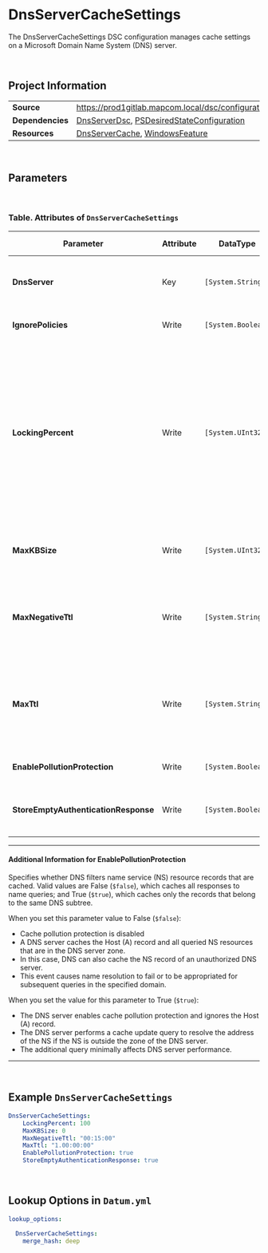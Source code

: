 ﻿# DnsServerCacheSettings

The DnsServerCacheSettings DSC configuration manages cache settings on a Microsoft Domain Name System (DNS) server.

<br />

## Project Information
|                  |                                                                                                                                     |
| ---------------- | ----------------------------------------------------------------------------------------------------------------------------------- |
| **Source**       | https://prod1gitlab.mapcom.local/dsc/configurations/DnsServerTasks/-/tree/master/DnsServerTasks/DscResources/DnsServerCacheSettings |
| **Dependencies** | [DnsServerDsc][DnsServerDsc], [PSDesiredStateConfiguration][PSDesiredStateConfiguration]                                            |
| **Resources**    | [DnsServerCache][DnsServerCache], [WindowsFeature][WindowsFeature]                                                                  |


<br />

## Parameters

<br />

### Table. Attributes of `DnsServerCacheSettings`

| Parameter                            | Attribute | DataType           | Description                                                                                                                                                                                                                                                                                                                                                                                                                          | Allowed Values |
| ------------------------------------ | --------- | ------------------ | ------------------------------------------------------------------------------------------------------------------------------------------------------------------------------------------------------------------------------------------------------------------------------------------------------------------------------------------------------------------------------------------------------------------------------------ | -------------- |
| **DnsServer**                        | Key       | `[System.String]`  | The host name of the Domain Name System (DNS) server, or use `'localhost'` for the current node.                                                                                                                                                                                                                                                                                                                                     |                |
| **IgnorePolicies**                   | Write     | `[System.Boolean]` | Specifies whether to ignore policies for this cache.                                                                                                                                                                                                                                                                                                                                                                                 |                |
| **LockingPercent**                   | Write     | `[System.UInt32]`  | Specifies a percentage of the original Time to Live (TTL) value that caching can consume. Cache locking is configured as a percent value. For example, if the cache locking value is set to `50`, the DNS server does not overwrite a cached entry for half of the duration of the TTL. If the cache locking percent is set to `100` that means the DNS server will not overwrite cached entries for the entire duration of the TTL. |                |
| **MaxKBSize**                        | Write     | `[System.UInt32]`  | Specifies the maximum size, in kilobytes, of the memory cache of a DNS server. If set to `0` there is no limit.                                                                                                                                                                                                                                                                                                                      |                |
| **MaxNegativeTtl**                   | Write     | `[System.String]`  | Specifies how long an entry that records a negative answer to a query remains stored in the DNS cache. Minimum value is `'00:00:01'` and maximum value is `'30.00:00:00'`                                                                                                                                                                                                                                                            |                |
| **MaxTtl**                           | Write     | `[System.String]`  | Specifies how long a record is saved in cache. Minimum value is `'00:00:00'` and maximum value is `'30.00:00:00'`. If the TimeSpan is set to `'00:00:00'` (0 seconds), the DNS server does not cache records.                                                                                                                                                                                                                        |                |
| **EnablePollutionProtection**        | Write     | `[System.Boolean]` | [See Additional Information for EnablePollutionProtection](####additional-information-for-enablepollutionprotection)                                                                                                                                                                                                                                                                                                                                               |                |
| **StoreEmptyAuthenticationResponse** | Write     | `[System.Boolean]` | Specifies whether a DNS server stores empty authoritative responses in the cache (RFC-2308).                                                                                                                                                                                                                                                                                                                                         |                |

---

#### Additional Information for **EnablePollutionProtection**

Specifies whether DNS filters name service (NS) resource records that are cached. Valid values are False (`$false`), which caches all responses to name queries; and True (`$true`), which caches only the records that belong to the same DNS subtree.

When you set this parameter value to False (`$false`):

- Cache pollution protection is disabled
- A DNS server caches the Host (A) record and all queried NS resources that are in the DNS server zone.
- In this case, DNS can also cache the NS record of an unauthorized DNS server.
- This event causes name resolution to fail or to be appropriated for subsequent queries in the specified domain.

When you set the value for this parameter to True (`$true`):

- The DNS server enables cache pollution protection and ignores the Host (A) record.
- The DNS server performs a cache update query to resolve the address of the NS if the NS is outside the zone of the DNS server.
- The additional query minimally affects DNS server performance.

---

<br />

## Example `DnsServerCacheSettings`

```yaml
DnsServerCacheSettings:
    LockingPercent: 100
    MaxKBSize: 0
    MaxNegativeTtl: "00:15:00"
    MaxTtl: "1.00:00:00"
    EnablePollutionProtection: true
    StoreEmptyAuthenticationResponse: true

```

<br />

## Lookup Options in `Datum.yml`

```yaml
lookup_options:

  DnsServerCacheSettings:
  	merge_hash: deep
```

<br />

[DnsServerDsc]: https://github.com/dsccommunity/DnsServerDsc
[PSDesiredStateConfiguration]: https://docs.microsoft.com/en-us/powershell/module/psdesiredstateconfiguration/about/about_classes_and_dsc?view=powershell-7.1
[DnsServerCache]: https://github.com/dsccommunity/DnsServerDsc/wiki/DnsServerCache
[WindowsFeature]: https://docs.microsoft.com/en-us/powershell/scripting/dsc/reference/resources/windows/windowsfeatureresource?view=powershell-7.2